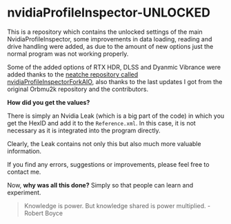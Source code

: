 # nvidiaProfileInspector-UNLOCKED

This is a repository which contains the unlocked settings of the main NvidiaProfileInspector, some improvements in data loading, reading and drive handling were added, as due to the amount of new options just the normal program was not working properly.

Some of the added options of RTX HDR, DLSS and Dyanmic Vibrance were added thanks to the [neatche repository called nvidiaProfileInspectorForkAIO](https://github.com/neatchee/nvidiaProfileInspectorForkAIO), also thanks to the last updates I got from the original Orbmu2k repository and the contributors.

**How did you get the values?**

There is simply an Nvidia Leak (which is a big part of the code) in which you get the HexID and add it to the `Reference.xml`. In this case, it is not necessary as it is integrated into the program directly.

Clearly, the Leak contains not only this but also much more valuable information. 

If you find any errors, suggestions or improvements, please feel free to contact me. 

Now, **why was all this done?** Simply so that people can learn and experiment.

> Knowledge is power. But knowledge shared is power multiplied. - Robert Boyce
